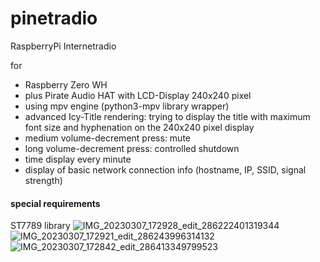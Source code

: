 # pinetradio
RaspberryPi Internetradio

for 

* Raspberry Zero WH 
* plus Pirate Audio HAT with LCD-Display 240x240 pixel
* using mpv engine (python3-mpv library wrapper)
* advanced Icy-Title rendering: trying to display the title with maximum font size and hyphenation on the 240x240 pixel display
* medium volume-decrement press: mute
* long volume-decrement press: controlled shutdown
* time display every minute
* display of basic network connection info (hostname, IP, SSID, signal strength)

#### special requirements

ST7789 library
![IMG_20230307_172928_edit_286222401319344](https://user-images.githubusercontent.com/1151915/223493327-ed8ce69a-5e18-4a8c-9d04-7432bc0ae5c0.jpg)
![IMG_20230307_172921_edit_286243996314132](https://user-images.githubusercontent.com/1151915/223493338-398a7b3f-69fc-477f-8bcc-537ab15db991.jpg)
![IMG_20230307_172842_edit_286413349799523](https://user-images.githubusercontent.com/1151915/223493342-0593e272-ae60-477d-ab75-160946dd4077.jpg)
